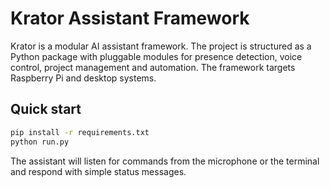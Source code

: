 # Krator Assistant Framework

Krator is a modular AI assistant framework. The project is
structured as a Python package with pluggable modules for presence detection,
voice control, project management and automation. The framework targets
Raspberry Pi and desktop systems.

## Quick start

```bash
pip install -r requirements.txt
python run.py
```

The assistant will listen for commands from the microphone or the terminal and
respond with simple status messages.
